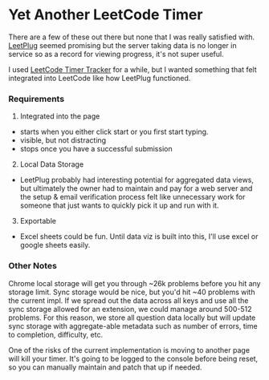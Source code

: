 # Yet Another LeetCode Timer

There are a few of these out there but none that I was really satisfied with. [LeetPlug](https://leetplug.azurewebsites.net/) seemed promising but the server taking data is no longer in service so as a record for viewing progress, it's not super useful.

I used [LeetCode Timer Tracker](https://chrome.google.com/webstore/detail/leetcode-time-tracker/obcihoolahbncgakepoceagnjnfgghhl?hl=en) for a while, but I wanted something that felt integrated into LeetCode like how LeetPlug functioned.

### Requirements
1. Integrated into the page
  - starts when you either click start or you first start typing.
  - visible, but not distracting
  - stops once you have a successful submission
2. Local Data Storage
  - LeetPlug probably had interesting potential for aggregated data views, but ultimately the owner had to maintain and pay for a web server and the setup & email verification process felt like unnecessary work for someone that just wants to quickly pick it up and run with it.
3. Exportable
  - Excel sheets could be fun. Until data viz is built into this, I'll use excel or google sheets easily.


### Other Notes
Chrome local storage will get you through ~26k problems before you hit any storage limit. Sync storage would be nice, but you'd hit ~40 problems with the current impl. If we spread out the data across all keys and use all the sync storage allowed for an extension, we could manage around 500-512 problems. For this reason, we store all question data locally but will update sync storage with aggregate-able metadata such as number of errors, time to completion, difficulty, etc.

One of the risks of the current implementation is moving to another page will kill your timer. It's going to be logged to the console before being reset, so you can manually maintain and patch that up if needed.